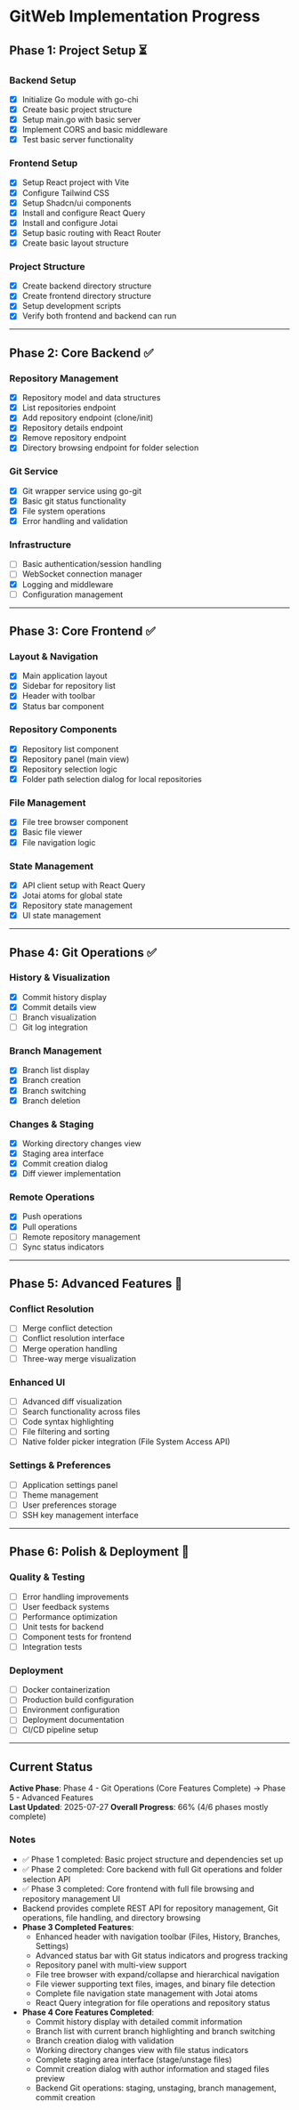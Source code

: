# GitWeb Implementation Progress

## Phase 1: Project Setup ⏳

### Backend Setup

-   [x] Initialize Go module with go-chi
-   [x] Create basic project structure
-   [x] Setup main.go with basic server
-   [x] Implement CORS and basic middleware
-   [x] Test basic server functionality

### Frontend Setup

-   [x] Setup React project with Vite
-   [x] Configure Tailwind CSS
-   [x] Setup Shadcn/ui components
-   [x] Install and configure React Query
-   [x] Install and configure Jotai
-   [x] Setup basic routing with React Router
-   [x] Create basic layout structure

### Project Structure

-   [x] Create backend directory structure
-   [x] Create frontend directory structure
-   [x] Setup development scripts
-   [x] Verify both frontend and backend can run

---

## Phase 2: Core Backend ✅

### Repository Management

-   [x] Repository model and data structures
-   [x] List repositories endpoint
-   [x] Add repository endpoint (clone/init)
-   [x] Repository details endpoint
-   [x] Remove repository endpoint
-   [x] Directory browsing endpoint for folder selection

### Git Service

-   [x] Git wrapper service using go-git
-   [x] Basic git status functionality
-   [x] File system operations
-   [x] Error handling and validation

### Infrastructure

-   [ ] Basic authentication/session handling
-   [ ] WebSocket connection manager
-   [x] Logging and middleware
-   [ ] Configuration management

---

## Phase 3: Core Frontend ✅

### Layout & Navigation

-   [x] Main application layout
-   [x] Sidebar for repository list
-   [x] Header with toolbar
-   [x] Status bar component

### Repository Components

-   [x] Repository list component
-   [x] Repository panel (main view)
-   [x] Repository selection logic
-   [x] Folder path selection dialog for local repositories

### File Management

-   [x] File tree browser component
-   [x] Basic file viewer
-   [x] File navigation logic

### State Management

-   [x] API client setup with React Query
-   [x] Jotai atoms for global state
-   [x] Repository state management
-   [x] UI state management

---

## Phase 4: Git Operations ✅

### History & Visualization

-   [x] Commit history display
-   [x] Commit details view
-   [ ] Branch visualization
-   [ ] Git log integration

### Branch Management

-   [x] Branch list display
-   [x] Branch creation
-   [x] Branch switching
-   [x] Branch deletion

### Changes & Staging

-   [x] Working directory changes view
-   [x] Staging area interface
-   [x] Commit creation dialog
-   [x] Diff viewer implementation

### Remote Operations

-   [x] Push operations
-   [x] Pull operations
-   [ ] Remote repository management
-   [ ] Sync status indicators

---

## Phase 5: Advanced Features 🔄

### Conflict Resolution

-   [ ] Merge conflict detection
-   [ ] Conflict resolution interface
-   [ ] Merge operation handling
-   [ ] Three-way merge visualization

### Enhanced UI

-   [ ] Advanced diff visualization
-   [ ] Search functionality across files
-   [ ] Code syntax highlighting
-   [ ] File filtering and sorting
-   [ ] Native folder picker integration (File System Access API)

### Settings & Preferences

-   [ ] Application settings panel
-   [ ] Theme management
-   [ ] User preferences storage
-   [ ] SSH key management interface

---

## Phase 6: Polish & Deployment 🔄

### Quality & Testing

-   [ ] Error handling improvements
-   [ ] User feedback systems
-   [ ] Performance optimization
-   [ ] Unit tests for backend
-   [ ] Component tests for frontend
-   [ ] Integration tests

### Deployment

-   [ ] Docker containerization
-   [ ] Production build configuration
-   [ ] Environment configuration
-   [ ] Deployment documentation
-   [ ] CI/CD pipeline setup

---

## Current Status

**Active Phase**: Phase 4 - Git Operations (Core Features Complete) → Phase 5 - Advanced Features  
**Last Updated**: 2025-07-27
**Overall Progress**: 66% (4/6 phases mostly complete)

### Notes

-   ✅ Phase 1 completed: Basic project structure and dependencies set up
-   ✅ Phase 2 completed: Core backend with full Git operations and folder selection API
-   ✅ Phase 3 completed: Core frontend with full file browsing and repository management UI
-   Backend provides complete REST API for repository management, Git operations, file handling, and directory browsing
-   **Phase 3 Completed Features**:
    -   Enhanced header with navigation toolbar (Files, History, Branches, Settings)
    -   Advanced status bar with Git status indicators and progress tracking
    -   Repository panel with multi-view support
    -   File tree browser with expand/collapse and hierarchical navigation
    -   File viewer supporting text files, images, and binary file detection
    -   Complete file navigation state management with Jotai atoms
    -   React Query integration for file operations and repository status
-   **Phase 4 Core Features Completed**:
    -   Commit history display with detailed commit information
    -   Branch list with current branch highlighting and branch switching
    -   Branch creation dialog with validation
    -   Working directory changes view with file status indicators
    -   Complete staging area interface (stage/unstage files)
    -   Commit creation dialog with author information and staged files preview
    -   Backend Git operations: staging, unstaging, branch management, commit creation
